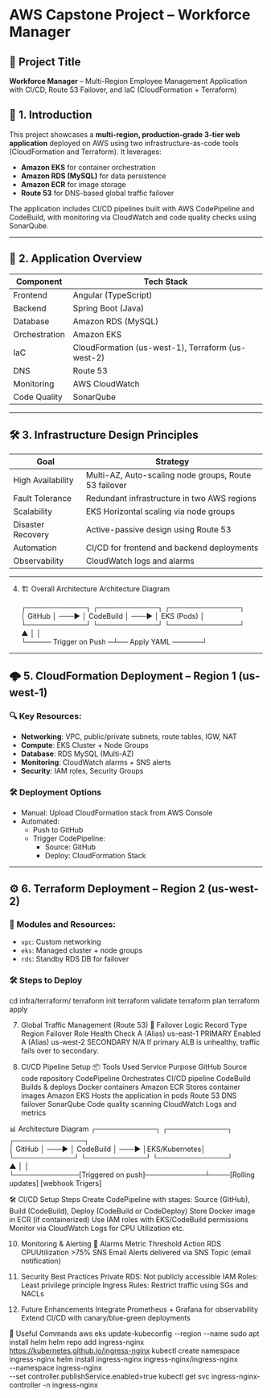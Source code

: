 
# AWS Capstone Project – Workforce Manager

## 🚀 Project Title  
**Workforce Manager** – Multi-Region Employee Management Application with CI/CD, Route 53 Failover, and IaC (CloudFormation + Terraform)

## 🧾 1. Introduction

This project showcases a **multi-region, production-grade 3-tier web application** deployed on AWS using two infrastructure-as-code tools (CloudFormation and Terraform). It leverages:

- **Amazon EKS** for container orchestration
- **Amazon RDS (MySQL)** for data persistence
- **Amazon ECR** for image storage
- **Route 53** for DNS-based global traffic failover

The application includes CI/CD pipelines built with AWS CodePipeline and CodeBuild, with monitoring via CloudWatch and code quality checks using SonarQube.

---

## 📱 2. Application Overview

| Component | Tech Stack |
|----------|------------|
| Frontend | Angular (TypeScript) |
| Backend | Spring Boot (Java) |
| Database | Amazon RDS (MySQL) |
| Orchestration | Amazon EKS |
| IaC | CloudFormation (us-west-1), Terraform (us-west-2) |
| DNS | Route 53 |
| Monitoring | AWS CloudWatch |
| Code Quality | SonarQube |

---

## 🛠️ 3. Infrastructure Design Principles

| Goal             | Strategy |
|------------------|----------|
| High Availability | Multi-AZ, Auto-scaling node groups, Route 53 failover |
| Fault Tolerance  | Redundant infrastructure in two AWS regions |
| Scalability      | EKS Horizontal scaling via node groups |
| Disaster Recovery| Active-passive design using Route 53 |
| Automation       | CI/CD for frontend and backend deployments |
| Observability    | CloudWatch logs and alarms |

---

4. 🏗️ Overall Architecture
Architecture Diagram

    ┌────────────┐       ┌────────────┐       ┌──────────────┐       
    │  GitHub    │ ───▶  │ CodeBuild  │ ───▶ │ EKS (Pods)   │ 
    └────────────┘       └────────────┘       └──────────────┘       
         ▲                        │                   │                      
         └───── Trigger on Push ─┴── Apply YAML ──────┘

---

## 🌩️ 5. CloudFormation Deployment – Region 1 (us-west-1)

### 🔍 Key Resources:
- **Networking**: VPC, public/private subnets, route tables, IGW, NAT
- **Compute**: EKS Cluster + Node Groups
- **Database**: RDS MySQL (Multi-AZ)
- **Monitoring**: CloudWatch alarms + SNS alerts
- **Security**: IAM roles, Security Groups

### 🛠️ Deployment Options
- Manual: Upload CloudFormation stack from AWS Console
- Automated:
  - Push to GitHub
  - Trigger CodePipeline:
    - Source: GitHub
    - Deploy: CloudFormation Stack

---

## ⚙️ 6. Terraform Deployment – Region 2 (us-west-2)

### 🔧 Modules and Resources:
- `vpc`: Custom networking
- `eks`: Managed cluster + node groups
- `rds`: Standby RDS DB for failover

### 🛠️ Steps to Deploy

cd infra/terraform/
terraform init
terraform validate
terraform plan
terraform apply


7. Global Traffic Management (Route 53)
🧠 Failover Logic
Record Type	Region	Failover Role	Health Check
A (Alias)	us-east-1	PRIMARY	Enabled
A (Alias)	us-west-2	SECONDARY	N/A
If primary ALB is unhealthy, traffic fails over to secondary.

8. CI/CD Pipeline Setup
📦 Tools Used
Service	Purpose
GitHub	Source code repository
CodePipeline	Orchestrates CI/CD pipeline
CodeBuild	Builds & deploys Docker containers
Amazon ECR	Stores container images
Amazon EKS	Hosts the application in pods
Route 53	DNS failover
SonarQube	Code quality scanning
CloudWatch	Logs and metrics

📊 Architecture Diagram
┌────────────┐       ┌────────────┐       ┌──────────────┐       
│  GitHub    │ ───▶  │ CodeBuild  │ ───▶ │EKS/Kubernetes│ 
└────────────┘       └────────────┘       └──────────────┘       
     ▲                        │                   │                      
     └─────────────[Triggered on push]────────────┴────[Rolling updates] [webhook Trigers]

🛠 CI/CD Setup Steps
Create CodePipeline with stages: Source (GitHub), Build (CodeBuild), Deploy (CodeBuild or CodeDeploy)
Store Docker image in ECR (if containerized)
Use IAM roles with EKS/CodeBuild permissions
Monitor via CloudWatch Logs for CPU Utilization etc.


10. Monitoring & Alerting
🔔 Alarms
Metric	Threshold	Action
RDS CPUUtilization	>75%	SNS Email
Alerts delivered via SNS Topic (email notification)

11. Security Best Practices
Private RDS: Not publicly accessible
IAM Roles: Least privilege principle
Ingress Rules: Restrict traffic using SGs and NACLs
12. Future Enhancements
Integrate Prometheus + Grafana for observability
Extend CI/CD with canary/blue-green deployments

📝 Useful Commands
aws eks update-kubeconfig --region <region> --name <cluster-name>
sudo apt install helm
helm repo add ingress-nginx https://kubernetes.github.io/ingress-nginx
kubectl create namespace ingress-nginx
helm install ingress-nginx ingress-nginx/ingress-nginx \
  --namespace ingress-nginx \
  --set controller.publishService.enabled=true
kubectl get svc ingress-nginx-controller -n ingress-nginx

